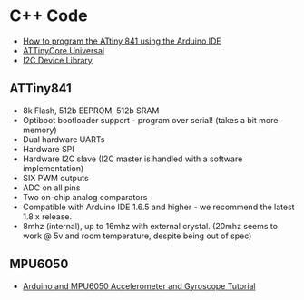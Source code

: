 # C++ Code

- [How to program the ATtiny 841 using the Arduino IDE](https://www.youtube.com/watch?v=TyJQtaTvj3Q)
- [ATTinyCore Universal](https://github.com/SpenceKonde/ATTinyCore)
- [I2C Device Library](http://www.i2cdevlib.com/)

## ATTiny841

- 8k Flash, 512b EEPROM, 512b SRAM
- Optiboot bootloader support - program over serial! (takes a bit more memory)
- Dual hardware UARTs
- Hardware SPI
- Hardware I2C slave (I2C master is handled with a software implementation)
- SIX PWM outputs
- ADC on all pins
- Two on-chip analog comparators
- Compatible with Arduino IDE 1.6.5 and higher - we recommend the latest 1.8.x release.
- 8mhz (internal), up to 16mhz with external crystal. (20mhz seems to work @ 5v and room temperature, despite being out of spec)

## MPU6050

- [Arduino and MPU6050 Accelerometer and Gyroscope Tutorial](https://howtomechatronics.com/tutorials/arduino/arduino-and-mpu6050-accelerometer-and-gyroscope-tutorial/)
